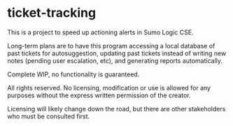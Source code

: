 # ticket-tracking

This is a project to speed up actioning alerts in Sumo Logic CSE.

Long-term plans are to have this program accessing a local database of past tickets for autosuggestion, updating past tickets instead of writing new notes (pending user escalation, etc), and generating reports automatically. 

Complete WIP, no functionality is guaranteed. 

All rights reserved. No licensing, modification or use is allowed for any purposes without the express written permission of the creator. 

Licensing will likely change down the road, but there are other stakeholders who must be consulted first. 